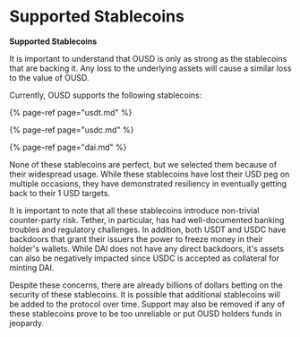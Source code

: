 # Supported Stablecoins

**Supported Stablecoins**

It is important to understand that OUSD is only as strong as the stablecoins that are backing it. Any loss to the underlying assets will cause a similar loss to the value of OUSD.

Currently, OUSD supports the following stablecoins:

{% page-ref page="usdt.md" %}

{% page-ref page="usdc.md" %}

{% page-ref page="dai.md" %}

None of these stablecoins are perfect, but we selected them because of their widespread usage. While these stablecoins have lost their USD peg on multiple occasions, they have demonstrated resiliency in eventually getting back to their 1 USD targets.

It is important to note that all these stablecoins introduce non-trivial counter-party risk. Tether, in particular, has had well-documented banking troubles and regulatory challenges. In addition, both USDT and USDC have backdoors that grant their issuers the power to freeze money in their holder's wallets. While DAI does not have any direct backdoors, it's assets can also be negatively impacted since USDC is accepted as collateral for minting DAI.

Despite these concerns, there are already billions of dollars betting on the security of these stablecoins. It is possible that additional stablecoins will be added to the protocol over time. Support may also be removed if any of these stablecoins prove to be too unreliable or put OUSD holders funds in jeopardy. 

